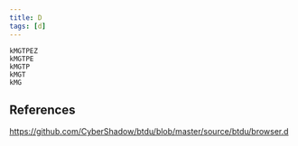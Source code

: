 ```yaml
---
title: D
tags: [d]
---
```


~~~
kMGTPEZ
kMGTPE
kMGTP
kMGT
kMG
~~~

## References

<https://github.com/CyberShadow/btdu/blob/master/source/btdu/browser.d>
